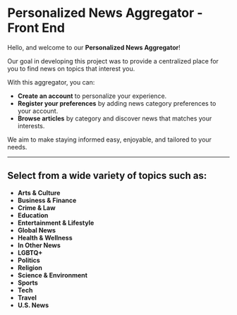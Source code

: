 # **Personalized News Aggregator - Front End**

Hello, and welcome to our **Personalized News Aggregator**! 

Our goal in developing this project was to provide a centralized place for you to find news on topics that interest you. 

With this aggregator, you can:  
- **Create an account** to personalize your experience.  
- **Register your preferences** by adding news category preferences to your account.  
- **Browse articles** by category and discover news that matches your interests.  

We aim to make staying informed easy, enjoyable, and tailored to your needs.  

---  

## Select from a wide variety of topics such as:

- **Arts & Culture**
- **Business & Finance**
- **Crime & Law**
- **Education**
- **Entertainment & Lifestyle**  
- **Global News**
- **Health & Wellness**
- **In Other News**
- **LGBTQ+**
- **Politics**
- **Religion**
- **Science & Environment**  
- **Sports**
- **Tech**
- **Travel**
- **U.S. News**

